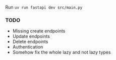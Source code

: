 Run `uv run fastapi dev src/main.py`

### TODO
- Missing create endpoints
- Update endpoints
- Delete endpoints
- Authentication
- Somehow fix the whole lazy and not lazy types